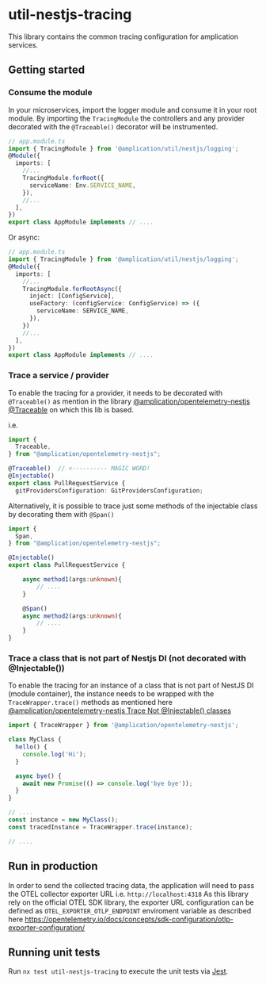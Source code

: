 # util-nestjs-tracing

This library contains the common tracing configuration for amplication services.

## Getting started

### Consume the module

In your microservices, import the logger module and consume it in your root module.
By importing the `TracingModule` the controllers and any provider decorated with the `@Traceable()` decorator will be instrumented. 


```ts
// app.module.ts
import { TracingModule } from '@amplication/util/nestjs/logging';
@Module({
  imports: [
    //...
    TracingModule.forRoot({
      serviceName: Env.SERVICE_NAME,
    }),
    //...
  ],
})
export class AppModule implements // ....
```

Or async:
```ts
// app.module.ts
import { TracingModule } from '@amplication/util/nestjs/logging';
@Module({
  imports: [
    //...
    TracingModule.forRootAsync({
      inject: [ConfigService],
      useFactory: (configService: ConfigService) => ({
        serviceName: SERVICE_NAME,
      }),
    })
    //...
  ],
})
export class AppModule implements // ....
```


### Trace a service / provider

To enable the tracing for a provider, it needs to be decorated with `@Traceable()` as mention in the library [@amplication/opentelemetry-nestjs @Traceable](https://github.com/overbit/opentelemetry-nestjs#traceable) on which this lib is based.

i.e.
```ts
import {
  Traceable,
} from "@amplication/opentelemetry-nestjs";

@Traceable()  // <---------- MAGIC WORD!
@Injectable()
export class PullRequestService {
  gitProvidersConfiguration: GitProvidersConfiguration;
```

Alternatively, it is possible to trace just some methods of the injectable class by decorating them with `@Span()`

```ts
import {
  Span,
} from "@amplication/opentelemetry-nestjs";

@Injectable()
export class PullRequestService {

    async method1(args:unknown){
        // ....
    } 

    @Span()
    async method2(args:unknown){
        // ....
    } 
}
```

### Trace a class that is not part of Nestjs DI (not decorated with @Injectable())

To enable the tracing for an instance of a class that is not part of NestJS DI (module container), the instance needs to be wrapped with 
the `TraceWrapper.trace()` methods as mentioned here [@amplication/opentelemetry-nestjs Trace Not @Injectable() classes](https://github.com/overbit/opentelemetry-nestjs#trace-not-injectable-classes) 

```ts
import { TraceWrapper } from '@amplication/opentelemetry-nestjs';

class MyClass {
  hello() {
    console.log('Hi');
  }

  async bye() {
    await new Promise(() => console.log('bye bye'));
  }
}

// ....
const instance = new MyClass();
const tracedInstance = TraceWrapper.trace(instance);

// ....
```

## Run in production

In order to send the collected tracing data, the application will need to pass the OTEL collector exporter URL i.e. `http://localhost:4318`
As this library rely on the official OTEL SDK library, the exporter URL configuration can be defined as `OTEL_EXPORTER_OTLP_ENDPOINT` enviroment variable as described here
https://opentelemetry.io/docs/concepts/sdk-configuration/otlp-exporter-configuration/


## Running unit tests

Run `nx test util-nestjs-tracing` to execute the unit tests via [Jest](https://jestjs.io).